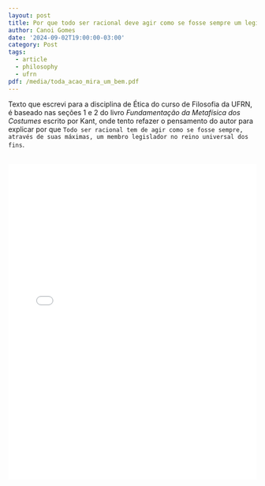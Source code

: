 ```yaml
---
layout: post
title: Por que todo ser racional deve agir como se fosse sempre um legislador do reino dos fins?
author: Canoi Gomes
date: '2024-09-02T19:00:00-03:00'
category: Post
tags:
  - article
  - philosophy
  - ufrn
pdf: /media/toda_acao_mira_um_bem.pdf
---
```

Texto que escrevi para a disciplina de Ética do curso de Filosofia da UFRN, é baseado nas seções 1 e 2 do livro *Fundamentação da Metafísica dos Costumes* escrito por Kant, onde tento refazer o pensamento do autor para explicar por que `Todo ser racional tem de agir como se fosse sempre, através de suas máximas, um membro legislador no reino universal dos fins`.

<br/>
<embed src='/media/etica_kantiana.pdf' style='width: 100%; height: 640px; border: none;' />
<!-- <pdf-viewer path='/media/toda_acao_mira_um_bem.pdf'></pdf-viewer> -->
